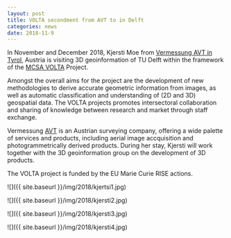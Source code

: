 ```yaml
---
layout: post
title: VOLTA secondment from AVT to in Delft
categories: news
date: 2018-11-9
---
```

In November and December 2018, Kjersti Moe from [Vermessung AVT in Tyrol](https://www.avt.at/home.html), Austria is visiting 3D geoinformation of TU Delft within the framework of the [MCSA VOLTA](https://volta.fbk.eu) Project.

Amongst the overall aims for the project are the development of new methodologies to derive accurate geometric information from images, as well as automatic classification and understanding of (2D and 3D) geospatial data.
The VOLTA projects promotes intersectoral collaboration and sharing of knowledge between research and market through staff exchange.
 
Vermessung [AVT](www.avt.at) is an Austrian surveying company, offering a wide palette of services and products, including aerial image accquisition and photogrammetrically derived products.
During her stay, Kjersti will work together with the 3D geoinformation group on the development of 3D products.
 
The VOLTA project is funded by the EU Marie Curie RISE actions.

![]({{ site.baseurl }}/img/2018/kjertsi1.jpg)

![]({{ site.baseurl }}/img/2018/kjersti2.jpg)

![]({{ site.baseurl }}/img/2018/kjersti3.jpg)

![]({{ site.baseurl }}/img/2018/kjersti4.jpg)



 

 

 
